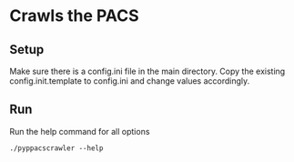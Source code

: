 # Crawls the PACS

## Setup
Make sure there is a config.ini file in the main directory. Copy the existing
config.init.template to config.ini and change values accordingly.

## Run
Run the help command for all options
```
./pyppacscrawler --help 
```